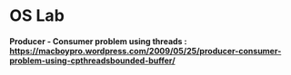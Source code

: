 # OS Lab


#### Producer - Consumer problem using threads : https://macboypro.wordpress.com/2009/05/25/producer-consumer-problem-using-cpthreadsbounded-buffer/
